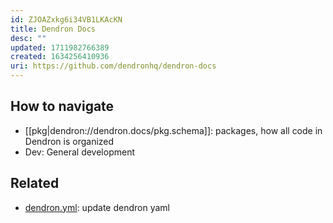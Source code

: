 ```yaml
---
id: ZJOAZxkg6i34VB1LKAcKN
title: Dendron Docs
desc: ""
updated: 1711982766389
created: 1634256410936
uri: https://github.com/dendronhq/dendron-docs
---
```


## How to navigate

- [[pkg|dendron://dendron.docs/pkg.schema]]: packages, how all code in Dendron is organized
- Dev: General development

## Related

- [dendron.yml](../dendron.yml): update dendron yaml
